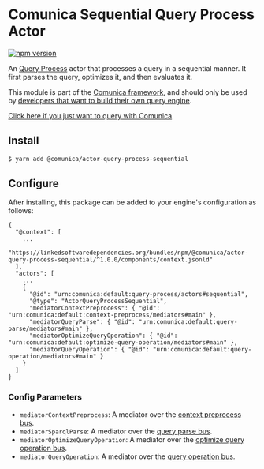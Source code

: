 # Comunica Sequential Query Process Actor

[![npm version](https://badge.fury.io/js/%40comunica%2Factor-query-process-sequential.svg)](https://www.npmjs.com/package/@comunica/actor-query-process-sequential)

An [Query Process](https://github.com/comunica/comunica/tree/master/packages/bus-query-process) actor
that processes a query in a sequential manner.
It first parses the query, optimizes it, and then evaluates it.

This module is part of the [Comunica framework](https://github.com/comunica/comunica),
and should only be used by [developers that want to build their own query engine](https://comunica.dev/docs/modify/).

[Click here if you just want to query with Comunica](https://comunica.dev/docs/query/).

## Install

```bash
$ yarn add @comunica/actor-query-process-sequential
```

## Configure

After installing, this package can be added to your engine's configuration as follows:
```text
{
  "@context": [
    ...
    "https://linkedsoftwaredependencies.org/bundles/npm/@comunica/actor-query-process-sequential/^1.0.0/components/context.jsonld"  
  ],
  "actors": [
    ...
    {
      "@id": "urn:comunica:default:query-process/actors#sequential",
      "@type": "ActorQueryProcessSequential",
      "mediatorContextPreprocess": { "@id": "urn:comunica:default:context-preprocess/mediators#main" },
      "mediatorQueryParse": { "@id": "urn:comunica:default:query-parse/mediators#main" },
      "mediatorOptimizeQueryOperation": { "@id": "urn:comunica:default:optimize-query-operation/mediators#main" },
      "mediatorQueryOperation": { "@id": "urn:comunica:default:query-operation/mediators#main" }
    }
  ]
}
```

### Config Parameters

* `mediatorContextPreprocess`: A mediator over the [context preprocess bus](https://github.com/comunica/comunica/tree/master/packages/bus-context-preprocess).
* `mediatorSparqlParse`: A mediator over the [query parse bus](https://github.com/comunica/comunica/tree/master/packages/bus-query-parse).
* `mediatorOptimizeQueryOperation`: A mediator over the [optimize query operation bus](https://github.com/comunica/comunica/tree/master/packages/bus-optimize-query-operation).
* `mediatorQueryOperation`: A mediator over the [query operation bus](https://github.com/comunica/comunica/tree/master/packages/bus-query-operation).
